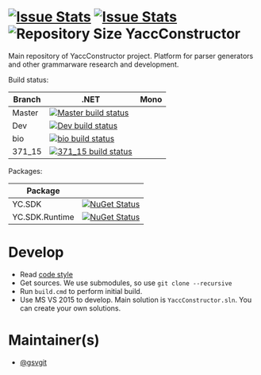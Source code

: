 [![Issue Stats](http://issuestats.com/github/YaccConstructor/YaccConstructor/badge/issue)](http://issuestats.com/github/YaccConstructor/YaccConstructor)
[![Issue Stats](http://issuestats.com/github/YaccConstructor/YaccConstructor/badge/pr)](http://issuestats.com/github/YaccConstructor/YaccConstructor)
![Repository Size](https://reposs.herokuapp.com/?path=YaccConstructor/YaccConstructor)
YaccConstructor 
===============

Main repository of YaccConstructor project. Platform for parser generators and other grammarware research and development.

Build status:

| Branch | .NET | Mono |
|--------|------|------|
| Master | [![Master build status](https://ci.appveyor.com/api/projects/status/s8myouu45sunv2xh/branch/master?svg=true)](https://ci.appveyor.com/project/gsvgit/yaccconstructor/branch/master)| |
| Dev | [![Dev build status](https://ci.appveyor.com/api/projects/status/s8myouu45sunv2xh/branch/dev?svg=true)](https://ci.appveyor.com/project/gsvgit/yaccconstructor/branch/dev)| |
| bio | [![bio build status](https://ci.appveyor.com/api/projects/status/s8myouu45sunv2xh/branch/bio?svg=true)](https://ci.appveyor.com/project/gsvgit/yaccconstructor/branch/bio)| |
| 371_15 | [![371_15 build status](https://ci.appveyor.com/api/projects/status/s8myouu45sunv2xh/branch/371_15?svg=true)](https://ci.appveyor.com/project/gsvgit/yaccconstructor/branch/371_15)| |


Packages:

| Package | |
|-------- |------|
| YC.SDK  | [![NuGet Status](http://img.shields.io/nuget/v/YC.SDK.svg?style=flat)](https://www.nuget.org/packages/YC.SDK/) |
| YC.SDK.Runtime| [![NuGet Status](http://img.shields.io/nuget/v/YC.SDK.Runtime.svg?style=flat)](https://www.nuget.org/packages/YC.SDK.Runtime/) |




Develop
==============

* Read [code style](https://docs.google.com/document/d/1Ta21jY09Z_kDFcWCPmKdd_LxfzrDOSZ_D0b9yFeBoZg/edit?usp=sharing)
* Get sources. We use submodules, so use ``git clone --recursive`` 
* Run ``build.cmd`` to perform initial build.
* Use MS VS 2015 to develop. Main solution is ``YaccConstructor.sln``. You can create your own solutions.

Maintainer(s)
==============
* [@gsvgit](https://github.com/gsvgit)
